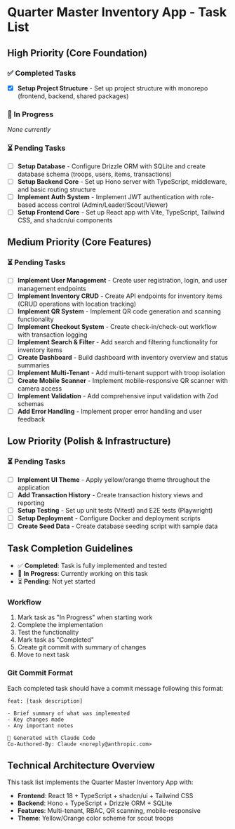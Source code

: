 # Quarter Master Inventory App - Task List

## High Priority (Core Foundation)

### ✅ Completed Tasks

- [x] **Setup Project Structure** - Set up project structure with monorepo (frontend, backend, shared packages)

### 🔄 In Progress

_None currently_

### ⏳ Pending Tasks

- [ ] **Setup Database** - Configure Drizzle ORM with SQLite and create database schema (troops, users, items, transactions)
- [ ] **Setup Backend Core** - Set up Hono server with TypeScript, middleware, and basic routing structure
- [ ] **Implement Auth System** - Implement JWT authentication with role-based access control (Admin/Leader/Scout/Viewer)
- [ ] **Setup Frontend Core** - Set up React app with Vite, TypeScript, Tailwind CSS, and shadcn/ui components

## Medium Priority (Core Features)

### ⏳ Pending Tasks

- [ ] **Implement User Management** - Create user registration, login, and user management endpoints
- [ ] **Implement Inventory CRUD** - Create API endpoints for inventory items (CRUD operations with location tracking)
- [ ] **Implement QR System** - Implement QR code generation and scanning functionality
- [ ] **Implement Checkout System** - Create check-in/check-out workflow with transaction logging
- [ ] **Implement Search & Filter** - Add search and filtering functionality for inventory items
- [ ] **Create Dashboard** - Build dashboard with inventory overview and status summaries
- [ ] **Implement Multi-Tenant** - Add multi-tenant support with troop isolation
- [ ] **Create Mobile Scanner** - Implement mobile-responsive QR scanner with camera access
- [ ] **Implement Validation** - Add comprehensive input validation with Zod schemas
- [ ] **Add Error Handling** - Implement proper error handling and user feedback

## Low Priority (Polish & Infrastructure)

### ⏳ Pending Tasks

- [ ] **Implement UI Theme** - Apply yellow/orange theme throughout the application
- [ ] **Add Transaction History** - Create transaction history views and reporting
- [ ] **Setup Testing** - Set up unit tests (Vitest) and E2E tests (Playwright)
- [ ] **Setup Deployment** - Configure Docker and deployment scripts
- [ ] **Create Seed Data** - Create database seeding script with sample data

## Task Completion Guidelines

- ✅ **Completed**: Task is fully implemented and tested
- 🔄 **In Progress**: Currently working on this task
- ⏳ **Pending**: Not yet started

### Workflow

1. Mark task as "In Progress" when starting work
2. Complete the implementation
3. Test the functionality
4. Mark task as "Completed"
5. Create git commit with summary of changes
6. Move to next task

### Git Commit Format

Each completed task should have a commit message following this format:

```
feat: [task description]

- Brief summary of what was implemented
- Key changes made
- Any important notes

🤖 Generated with Claude Code
Co-Authored-By: Claude <noreply@anthropic.com>
```

## Technical Architecture Overview

This task list implements the Quarter Master Inventory App with:

- **Frontend**: React 18 + TypeScript + shadcn/ui + Tailwind CSS
- **Backend**: Hono + TypeScript + Drizzle ORM + SQLite
- **Features**: Multi-tenant, RBAC, QR scanning, mobile-responsive
- **Theme**: Yellow/Orange color scheme for scout troops
